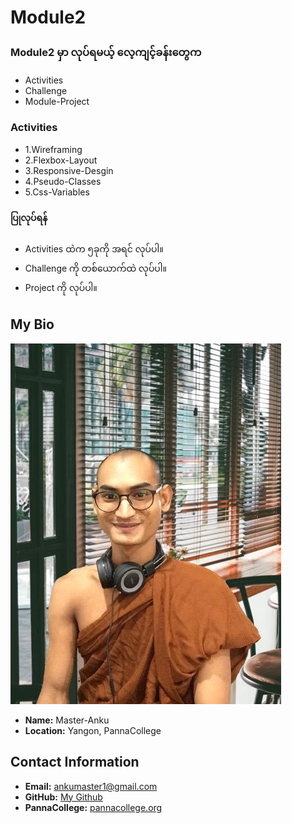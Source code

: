 # Module2

### Module2 မှာ လုပ်ရမယ့် လေ့ကျင့်ခန်းတွေက 
* Activities
* Challenge
* Module-Project

### Activities
* 1.Wireframing
* 2.Flexbox-Layout
* 3.Responsive-Desgin
* 4.Pseudo-Classes
* 5.Css-Variables

#### ပြုလုပ်ရန် 
* Activities ထဲက ၅ခုကို အရင် လုပ်ပါ။ 
* Challenge ကို တစ်ယောက်ထဲ လုပ်ပါ။ 
* Project ကို လုပ်ပါ။ 

## My Bio

![alt text](mranku.jpg)


- **Name:** Master-Anku
- **Location:** Yangon, PannaCollege

## Contact Information

- **Email:** [ankumaster1@gmail.com](mailto:https://ankumaster1@gmail.com)
- **GitHub:** [My Github](https://github.com/Master-Anku/Module-1.git)
- **PannaCollege:** [pannacollege.org](https://sites.google.com/pannacollege.org/pannacollege/home)